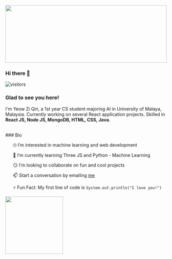 <img height="180rem" width="100%" src="https://github.com/halfrost/halfrost/blob/master/icons/header_.png?raw=true" />

### Hi there 👋 
![visitors](https://visitor-badge.glitch.me/badge?page_id=page.id)

### Glad to see you here! 

I'm Yeow Zi Qin, a 1st year CS student majoring AI in University of Malaya, Malaysia. Currently working on several React application projects. Skilled in <strong>React JS, Node JS, MongoDB, HTML, CSS, Java</strong>. 

<br>
### Bio
<ul> 🙄 I’m interested in machine learning and web development </ul>
<ul> 🏁 I’m currently learning Three JS and Python - Machine Learning</ul>
<ul> 😏 I’m looking to collaborate on fun and cool projects </ul>
<ul> 📫 Start a conversation by emailing <a href="mailto:ziqinyeow@gmail.com">me</a> </ul>
<ul> ⚡ Fun Fact: My first line of code is <code>System.out.println("I love you!")</code></ul>

<img height="180em" src="https://github-readme-stats.vercel.app/api?username=ziqinyeow&show_icons=true&hide_border=true&&count_private=true&include_all_commits=true" />

<!-- <div style="display=flex">
<img height="180em" width="auto" src="https://github-readme-stats.vercel.app/api/top-langs/?username=ziqinyeow&layout=compact" />
</div>
->
